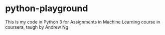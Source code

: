 # python-playground

This is my code in Python 3 for Assignments in Machine Learning course in coursera, taugh by Andrew Ng
